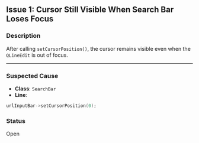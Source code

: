 ## Issue 1: Cursor Still Visible When Search Bar Loses Focus

### Description

After calling `setCursorPosition()`, the cursor remains visible even when the `QLineEdit` is out of focus.

---

### Suspected Cause

* **Class**: `SearchBar`
* **Line**:

```cpp
urlInputBar->setCursorPosition(0);
```

### Status

Open
